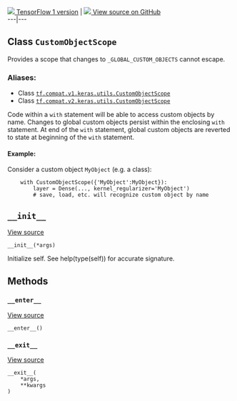 [ ![](https://tensorflow.google.cn/images/tf_logo_32px.png) TensorFlow 1
version](/versions/r1.15/api_docs/python/tf/keras/utils/CustomObjectScope) |
[ ![](https://tensorflow.google.cn/images/GitHub-Mark-32px.png) View source on
GitHub
](https://github.com/tensorflow/tensorflow/blob/r2.0/tensorflow/python/keras/utils/generic_utils.py#L41-L73)  
---|---  
  
## Class `CustomObjectScope`

Provides a scope that changes to `_GLOBAL_CUSTOM_OBJECTS` cannot escape.

### Aliases:

  * Class [`tf.compat.v1.keras.utils.CustomObjectScope`](/api_docs/python/tf/keras/utils/CustomObjectScope)
  * Class [`tf.compat.v2.keras.utils.CustomObjectScope`](/api_docs/python/tf/keras/utils/CustomObjectScope)

Code within a `with` statement will be able to access custom objects by name.
Changes to global custom objects persist within the enclosing `with`
statement. At end of the `with` statement, global custom objects are reverted
to state at beginning of the `with` statement.

#### Example:

Consider a custom object `MyObject` (e.g. a class):

    
    
        with CustomObjectScope({'MyObject':MyObject}):
            layer = Dense(..., kernel_regularizer='MyObject')
            # save, load, etc. will recognize custom object by name
    

## `__init__`

[View
source](https://github.com/tensorflow/tensorflow/blob/r2.0/tensorflow/python/keras/utils/generic_utils.py#L61-L63)

    
    
    __init__(*args)
    

Initialize self. See help(type(self)) for accurate signature.

## Methods

### `__enter__`

[View
source](https://github.com/tensorflow/tensorflow/blob/r2.0/tensorflow/python/keras/utils/generic_utils.py#L65-L69)

    
    
    __enter__()
    

### `__exit__`

[View
source](https://github.com/tensorflow/tensorflow/blob/r2.0/tensorflow/python/keras/utils/generic_utils.py#L71-L73)

    
    
    __exit__(
        *args,
        **kwargs
    )
    

